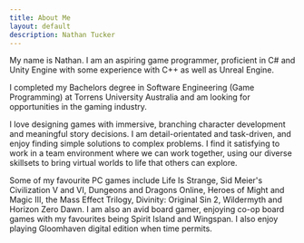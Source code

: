 ```yaml
---
title: About Me
layout: default
description: Nathan Tucker
---
```

My name is Nathan. I am an aspiring game programmer, proficient in C# and Unity Engine with some experience with C++ as well as Unreal Engine.  

I completed my Bachelors degree in Software Engineering (Game Programming) at Torrens University Australia and am looking for opportunities in the gaming industry.
      
I love designing games with immersive, branching character development and meaningful story decisions. I am detail-orientated and task-driven, and enjoy finding simple solutions to complex problems. I find it satisfying to work in a team environment where we can work together, using our diverse skillsets to bring virtual worlds to life that others can explore.

Some of my favourite PC games include Life Is Strange, Sid Meier's Civilization V and VI, Dungeons and Dragons Online, Heroes of Might and Magic III, the Mass Effect Trilogy, Divinity: Original Sin 2, Wildermyth and Horizon Zero Dawn.
I am also an avid board gamer, enjoying co-op board games with my favourites being Spirit Island and Wingspan. I also enjoy playing Gloomhaven digital edition when time permits.
